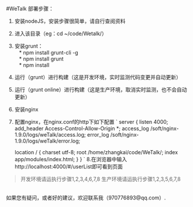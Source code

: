 #WeTalk
部署步骤：<br/>
1. 安装nodeJS，安装步骤很简单，请自行查阅资料<br/>
2. 进入该目录（eg：cd ~/code/Wetalk/）<br/>
3. 安装grunt：<br/>
&nbsp;&nbsp; * npm install grunt-cli -g<br/>
&nbsp;&nbsp; * npm install grunt<br/>
&nbsp;&nbsp; * npm install<br/>
4. 运行（grunt）进行构建（这是开发环境，实时监测代码变更并自动更新）<br/>
5. 运行（grunt online）进行构建（这是生产环境，取消实时监测，也不会自动更新）<br/>
6. 安装nginx
7. 配置nginx，在nginx.conf的http下如下配置
` server {
	listen 4000;
	add_header Access-Control-Allow-Origin *;
	access_log /soft/nginx-1.9.0/logs/weTalk/access.log;
	error_log /soft/nginx-1.9.0/logs/weTalk/error.log;

	location / {
		charset utf-8;
		root /home/zhangkai/code/WeTalk/;
		index app/modules/index.html;
	}
} `
8.在浏览器中输入http://localhost:4000/#/userList即可看到页面

>开发环境请运执行步骤1,2,3,4,6,7,8
>生产环境请运执行步骤1,2,3,5,6,7,8

<br/>
如果您有疑问，或者好的建议，欢迎联系我（970776893@qq.com）.<br/>